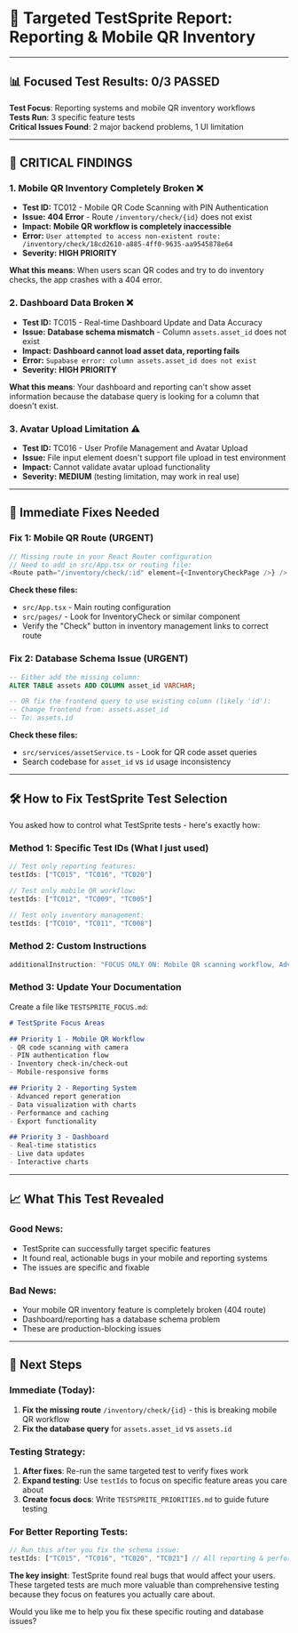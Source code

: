 # 🎯 Targeted TestSprite Report: Reporting & Mobile QR Inventory

---

## 📊 **Focused Test Results: 0/3 PASSED**

**Test Focus**: Reporting systems and mobile QR inventory workflows  
**Tests Run**: 3 specific feature tests  
**Critical Issues Found**: 2 major backend problems, 1 UI limitation

---

## 🚨 **CRITICAL FINDINGS**

### **1. Mobile QR Inventory Completely Broken** ❌
- **Test ID:** TC012 - Mobile QR Code Scanning with PIN Authentication
- **Issue:** **404 Error** - Route `/inventory/check/{id}` does not exist
- **Impact:** **Mobile QR workflow is completely inaccessible**
- **Error:** `User attempted to access non-existent route: /inventory/check/18cd2610-a885-4ff0-9635-aa9545878e64`
- **Severity:** **HIGH PRIORITY**

**What this means**: When users scan QR codes and try to do inventory checks, the app crashes with a 404 error.

### **2. Dashboard Data Broken** ❌  
- **Test ID:** TC015 - Real-time Dashboard Update and Data Accuracy
- **Issue:** **Database schema mismatch** - Column `assets.asset_id` does not exist
- **Impact:** **Dashboard cannot load asset data, reporting fails**
- **Error:** `Supabase error: column assets.asset_id does not exist`
- **Severity:** **HIGH PRIORITY**

**What this means**: Your dashboard and reporting can't show asset information because the database query is looking for a column that doesn't exist.

### **3. Avatar Upload Limitation** ⚠️
- **Test ID:** TC016 - User Profile Management and Avatar Upload  
- **Issue:** File input element doesn't support file upload in test environment
- **Impact:** Cannot validate avatar upload functionality
- **Severity:** **MEDIUM** (testing limitation, may work in real use)

---

## 🔧 **Immediate Fixes Needed**

### **Fix 1: Mobile QR Route (URGENT)**
```typescript
// Missing route in your React Router configuration
// Need to add in src/App.tsx or routing file:
<Route path="/inventory/check/:id" element={<InventoryCheckPage />} />
```

**Check these files:**
- `src/App.tsx` - Main routing configuration
- `src/pages/` - Look for InventoryCheck or similar component
- Verify the "Check" button in inventory management links to correct route

### **Fix 2: Database Schema Issue (URGENT)**  
```sql
-- Either add the missing column:
ALTER TABLE assets ADD COLUMN asset_id VARCHAR;

-- OR fix the frontend query to use existing column (likely 'id'):
-- Change frontend from: assets.asset_id 
-- To: assets.id
```

**Check these files:**
- `src/services/assetService.ts` - Look for QR code asset queries
- Search codebase for `asset_id` vs `id` usage inconsistency

---

## 🛠️ **How to Fix TestSprite Test Selection**

You asked how to control what TestSprite tests - here's exactly how:

### **Method 1: Specific Test IDs** (What I just used)
```typescript
// Test only reporting features:
testIds: ["TC015", "TC016", "TC020"] 

// Test only mobile QR workflow:
testIds: ["TC012", "TC009", "TC005"]

// Test only inventory management:
testIds: ["TC010", "TC011", "TC008"]
```

### **Method 2: Custom Instructions**
```typescript
additionalInstruction: "FOCUS ONLY ON: Mobile QR scanning workflow, Advanced reporting with charts, Real-time dashboard. IGNORE: Authentication, organization management, profile settings."
```

### **Method 3: Update Your Documentation**
Create a file like `TESTSPRITE_FOCUS.md`:
```markdown
# TestSprite Focus Areas

## Priority 1 - Mobile QR Workflow
- QR code scanning with camera
- PIN authentication flow  
- Inventory check-in/check-out
- Mobile-responsive forms

## Priority 2 - Reporting System
- Advanced report generation
- Data visualization with charts
- Performance and caching
- Export functionality

## Priority 3 - Dashboard
- Real-time statistics
- Live data updates
- Interactive charts
```

---

## 📈 **What This Test Revealed**

### **Good News**: 
- TestSprite can successfully target specific features
- It found real, actionable bugs in your mobile and reporting systems
- The issues are specific and fixable

### **Bad News**:
- Your mobile QR inventory feature is completely broken (404 route)
- Dashboard/reporting has a database schema problem
- These are production-blocking issues

---

## 🎯 **Next Steps**

### **Immediate (Today)**:
1. **Fix the missing route** `/inventory/check/{id}` - this is breaking mobile QR workflow
2. **Fix the database query** for `assets.asset_id` vs `assets.id` 

### **Testing Strategy**:
1. **After fixes**: Re-run the same targeted test to verify fixes work
2. **Expand testing**: Use `testIds` to focus on specific feature areas you care about
3. **Create focus docs**: Write `TESTSPRITE_PRIORITIES.md` to guide future testing

### **For Better Reporting Tests**:
```typescript
// Run this after you fix the schema issue:
testIds: ["TC015", "TC016", "TC020", "TC021"] // All reporting & performance tests
```

**The key insight**: TestSprite found real bugs that would affect your users. These targeted tests are much more valuable than comprehensive testing because they focus on features you actually care about.

Would you like me to help you fix these specific routing and database issues?


